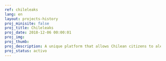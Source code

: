 ```yaml
---
ref: chileleaks
lang: en
layout: projects-history
proj_minisite: false
proj_title: Chileleaks
proj_date: 2018-12-06 00:00:01
proj_img: 
proj_thumb: 
proj_description: A unique platform that allows Chilean citizens to alert cases of bribery in an anonymous and safe way. 
proj_status: activo
---
```

